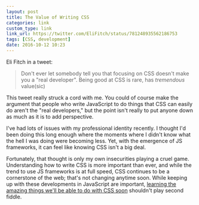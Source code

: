 ```yaml
---
layout: post
title: The Value of Writing CSS
categories: link
custom_type: link
link_url: https://twitter.com/EliFitch/status/781248935562186753
tags: [CSS, development]
date: 2016-10-12 10:23
---
```


Eli Fitch in a tweet:

> Don't ever let somebody tell you that focusing on CSS doesn't make you a "real developer". Being good at CSS is rare, has *tremendous* value(sic)

This tweet really struck a cord with me. You could of course make the argument that people who write JavaScript to do things that CSS can easily do aren't the "real developers," but the point isn't really to put anyone down as much as it is to add perspective.

I've had lots of issues with my professional identity recently. I thought I'd been doing this long enough where the moments where I didn't know what the hell I was doing were becoming less. Yet, with the emergence of JS frameworks, it can feel like knowing CSS isn't a big deal.

Fortunately, that thought is only my own insecurities playing a cruel game. Understanding how to write CSS is more important than ever, and while the trend to use JS frameworks is at full speed, CSS continues to be a cornerstone of the web; that's not changing anytime soon. While keeping up with these developments in JavaScript are important, [learning the amazing things we'll be able to do with CSS soon](https://abookapart.com/products/get-ready-for-css-grid-layout) shouldn't play second fiddle.
